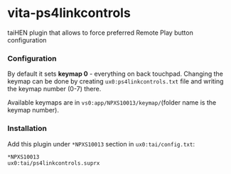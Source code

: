 # vita-ps4linkcontrols

taiHEN plugin that allows to force preferred Remote Play button configuration

### Configuration

By default it sets **keymap 0** - everything on back touchpad. Changing the keymap can be done
by creating `ux0:ps4linkcontrols.txt` file and writing the keymap number (0-7) there.

Available keymaps are in `vs0:app/NPXS10013/keymap/`(folder name is the keymap number).

### Installation

Add this plugin under `*NPXS10013` section in `ux0:tai/config.txt`:

```
*NPXS10013
ux0:tai/ps4linkcontrols.suprx
```

